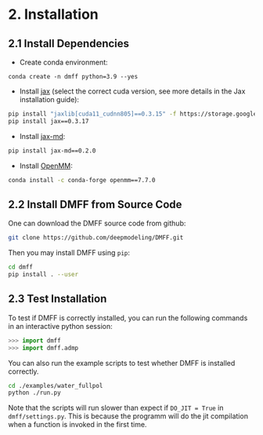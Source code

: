 # 2. Installation
## 2.1 Install Dependencies
+ Create conda environment:
```
conda create -n dmff python=3.9 --yes
```
+ Install [jax](https://github.com/google/jax) (select the correct cuda version, see more details in the Jax installation guide):
```bash
pip install "jaxlib[cuda11_cudnn805]==0.3.15" -f https://storage.googleapis.com/jax-releases/jax_cuda_releases.html
pip install jax==0.3.17
```
+ Install [jax-md](https://github.com/google/jax-md):
```bash
pip install jax-md==0.2.0
```
+ Install [OpenMM](https://openmm.org/):
```bash
conda install -c conda-forge openmm==7.7.0
```
## 2.2 Install DMFF from Source Code
One can download the DMFF source code from github:
```bash
git clone https://github.com/deepmodeling/DMFF.git
```
Then you may install DMFF using `pip`:
```bash
cd dmff
pip install . --user
```

## 2.3 Test Installation
To test if DMFF is correctly installed, you can run the following commands in an interactive python session:
```python
>>> import dmff
>>> import dmff.admp
```

You can also run the example scripts to test whether DMFF is installed correctly.
```bash
cd ./examples/water_fullpol
python ./run.py

```
Note that the scripts will run slower than expect if `DO_JIT = True` in `dmff/settings.py`. This is because the programm will do the jit compilation when a function is invoked in the first time.
